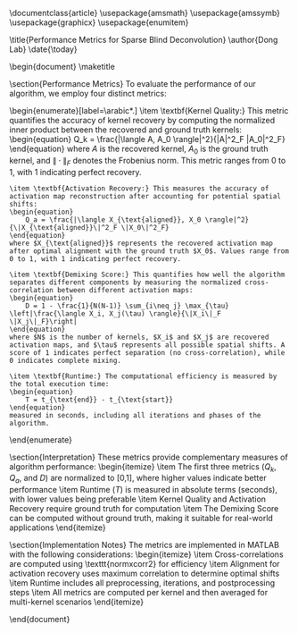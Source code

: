 \documentclass{article}
\usepackage{amsmath}
\usepackage{amssymb}
\usepackage{graphicx}
\usepackage{enumitem}

\title{Performance Metrics for Sparse Blind Deconvolution}
\author{Dong Lab}
\date{\today}

\begin{document}
\maketitle

\section{Performance Metrics}
To evaluate the performance of our algorithm, we employ four distinct metrics:

\begin{enumerate}[label=\arabic*.]
    \item \textbf{Kernel Quality:} This metric quantifies the accuracy of kernel recovery by computing the normalized inner product between the recovered and ground truth kernels:
    \begin{equation}
        Q_k = \frac{|\langle A, A_0 \rangle|^2}{\|A\|^2_F \|A_0\|^2_F}
    \end{equation}
    where $A$ is the recovered kernel, $A_0$ is the ground truth kernel, and $\|\cdot\|_F$ denotes the Frobenius norm. This metric ranges from 0 to 1, with 1 indicating perfect recovery.

    \item \textbf{Activation Recovery:} This measures the accuracy of activation map reconstruction after accounting for potential spatial shifts:
    \begin{equation}
        Q_a = \frac{|\langle X_{\text{aligned}}, X_0 \rangle|^2}{\|X_{\text{aligned}}\|^2_F \|X_0\|^2_F}
    \end{equation}
    where $X_{\text{aligned}}$ represents the recovered activation map after optimal alignment with the ground truth $X_0$. Values range from 0 to 1, with 1 indicating perfect recovery.

    \item \textbf{Demixing Score:} This quantifies how well the algorithm separates different components by measuring the normalized cross-correlation between different activation maps:
    \begin{equation}
        D = 1 - \frac{1}{N(N-1)} \sum_{i\neq j} \max_{\tau} \left|\frac{\langle X_i, X_j(\tau) \rangle}{\|X_i\|_F \|X_j\|_F}\right|
    \end{equation}
    where $N$ is the number of kernels, $X_i$ and $X_j$ are recovered activation maps, and $\tau$ represents all possible spatial shifts. A score of 1 indicates perfect separation (no cross-correlation), while 0 indicates complete mixing.

    \item \textbf{Runtime:} The computational efficiency is measured by the total execution time:
    \begin{equation}
        T = t_{\text{end}} - t_{\text{start}}
    \end{equation}
    measured in seconds, including all iterations and phases of the algorithm.
\end{enumerate}

\section{Interpretation}
These metrics provide complementary measures of algorithm performance:
\begin{itemize}
    \item The first three metrics ($Q_k$, $Q_a$, and $D$) are normalized to [0,1], where higher values indicate better performance
    \item Runtime ($T$) is measured in absolute terms (seconds), with lower values being preferable
    \item Kernel Quality and Activation Recovery require ground truth for computation
    \item The Demixing Score can be computed without ground truth, making it suitable for real-world applications
\end{itemize}

\section{Implementation Notes}
The metrics are implemented in MATLAB with the following considerations:
\begin{itemize}
    \item Cross-correlations are computed using \texttt{normxcorr2} for efficiency
    \item Alignment for activation recovery uses maximum correlation to determine optimal shifts
    \item Runtime includes all preprocessing, iterations, and postprocessing steps
    \item All metrics are computed per kernel and then averaged for multi-kernel scenarios
\end{itemize}

\end{document}